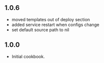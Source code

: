 ## 1.0.6
* moved templates out of deploy section
* added service restart when configs change
* set default source path to nil

## 1.0.0
* Initial cookbook.
